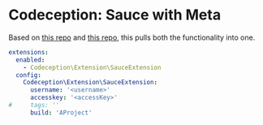 Codeception: Sauce with Meta
============================

Based on [this repo]('https://github.com/psychomieze/sauceExtension') and [this repo]('https://github.com/neam/codeception-saucelabs-metadata'), this pulls both the functionality into one.

```yml
extensions:
  enabled:
    - Codeception\Extension\SauceExtension
  config:
    Codeception\Extension\SauceExtension:
      username: '<username>'
      accesskey: '<accessKey>'
#     tags: ''
      build: 'AProject'
```      